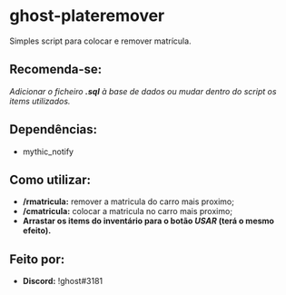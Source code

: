 # ghost-plateremover

Simples script para colocar e remover matrícula.

## Recomenda-se:
*Adicionar o ficheiro **.sql** à base de dados ou mudar dentro do script os items utilizados.*

## Dependências:
* mythic_notify

## Como utilizar:

* **/rmatricula:** remover a matricula do carro mais proximo;
* **/cmatricula:** colocar a matricula no carro mais proximo;
* **Arrastar os items do inventário para o botão *USAR* (terá o mesmo efeito).**

## Feito por: 
* **Discord:** !ghost#3181
